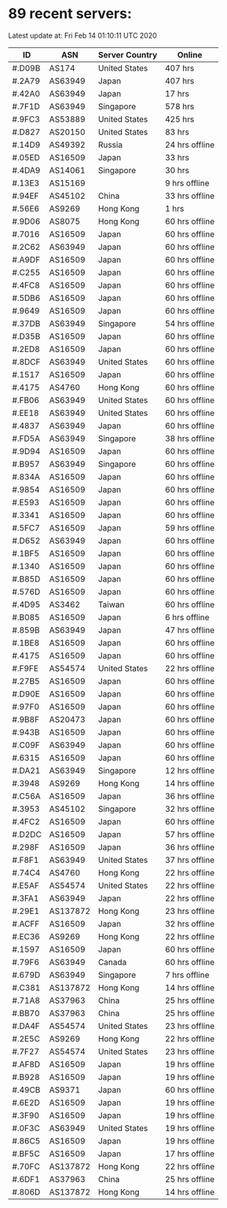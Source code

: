 # 89 recent servers:

Latest update at: Fri Feb 14 01:10:11 UTC 2020

| ID | ASN | Server Country | Online |
| -- | --- | -------------- | ------ |
| #.D09B | AS174 | United States | 407 hrs |
| #.2A79 | AS63949 | Japan | 407 hrs |
| #.42A0 | AS63949 | Japan | 17 hrs |
| #.7F1D | AS63949 | Singapore | 578 hrs |
| #.9FC3 | AS53889 | United States | 425 hrs |
| #.D827 | AS20150 | United States | 83 hrs |
| #.14D9 | AS49392 | Russia | 24 hrs offline |
| #.05ED | AS16509 | Japan | 33 hrs |
| #.4DA9 | AS14061 | Singapore | 30 hrs |
| #.13E3 | AS15169 |  | 9 hrs offline |
| #.94EF | AS45102 | China | 33 hrs offline |
| #.56E6 | AS9269 | Hong Kong | 1 hrs |
| #.9D06 | AS8075 | Hong Kong | 60 hrs offline |
| #.7016 | AS16509 | Japan | 60 hrs offline |
| #.2C62 | AS63949 | Japan | 60 hrs offline |
| #.A9DF | AS16509 | Japan | 60 hrs offline |
| #.C255 | AS16509 | Japan | 60 hrs offline |
| #.4FC8 | AS16509 | Japan | 60 hrs offline |
| #.5DB6 | AS16509 | Japan | 60 hrs offline |
| #.9649 | AS16509 | Japan | 60 hrs offline |
| #.37DB | AS63949 | Singapore | 54 hrs offline |
| #.D35B | AS16509 | Japan | 60 hrs offline |
| #.2ED8 | AS16509 | Japan | 60 hrs offline |
| #.8DCF | AS63949 | United States | 60 hrs offline |
| #.1517 | AS16509 | Japan | 60 hrs offline |
| #.4175 | AS4760 | Hong Kong | 60 hrs offline |
| #.FB06 | AS63949 | United States | 60 hrs offline |
| #.EE18 | AS63949 | United States | 60 hrs offline |
| #.4837 | AS63949 | Japan | 60 hrs offline |
| #.FD5A | AS63949 | Singapore | 38 hrs offline |
| #.9D94 | AS16509 | Japan | 60 hrs offline |
| #.B957 | AS63949 | Singapore | 60 hrs offline |
| #.834A | AS16509 | Japan | 60 hrs offline |
| #.9854 | AS16509 | Japan | 60 hrs offline |
| #.E593 | AS16509 | Japan | 60 hrs offline |
| #.3341 | AS16509 | Japan | 60 hrs offline |
| #.5FC7 | AS16509 | Japan | 59 hrs offline |
| #.D652 | AS63949 | Japan | 60 hrs offline |
| #.1BF5 | AS16509 | Japan | 60 hrs offline |
| #.1340 | AS16509 | Japan | 60 hrs offline |
| #.B85D | AS16509 | Japan | 60 hrs offline |
| #.576D | AS16509 | Japan | 60 hrs offline |
| #.4D95 | AS3462 | Taiwan | 60 hrs offline |
| #.B085 | AS16509 | Japan | 6 hrs offline |
| #.859B | AS63949 | Japan | 47 hrs offline |
| #.1BE8 | AS16509 | Japan | 60 hrs offline |
| #.4175 | AS16509 | Japan | 60 hrs offline |
| #.F9FE | AS54574 | United States | 22 hrs offline |
| #.27B5 | AS16509 | Japan | 60 hrs offline |
| #.D90E | AS16509 | Japan | 60 hrs offline |
| #.97F0 | AS16509 | Japan | 60 hrs offline |
| #.9B8F | AS20473 | Japan | 60 hrs offline |
| #.943B | AS16509 | Japan | 60 hrs offline |
| #.C09F | AS63949 | Japan | 60 hrs offline |
| #.6315 | AS16509 | Japan | 60 hrs offline |
| #.DA21 | AS63949 | Singapore | 12 hrs offline |
| #.3948 | AS9269 | Hong Kong | 14 hrs offline |
| #.C56A | AS16509 | Japan | 36 hrs offline |
| #.3953 | AS45102 | Singapore | 32 hrs offline |
| #.4FC2 | AS16509 | Japan | 60 hrs offline |
| #.D2DC | AS16509 | Japan | 57 hrs offline |
| #.298F | AS16509 | Japan | 36 hrs offline |
| #.F8F1 | AS63949 | United States | 37 hrs offline |
| #.74C4 | AS4760 | Hong Kong | 22 hrs offline |
| #.E5AF | AS54574 | United States | 22 hrs offline |
| #.3FA1 | AS63949 | Japan | 22 hrs offline |
| #.29E1 | AS137872 | Hong Kong | 23 hrs offline |
| #.ACFF | AS16509 | Japan | 32 hrs offline |
| #.EC36 | AS9269 | Hong Kong | 22 hrs offline |
| #.1597 | AS16509 | Japan | 60 hrs offline |
| #.79F6 | AS63949 | Canada | 60 hrs offline |
| #.679D | AS63949 | Singapore | 7 hrs offline |
| #.C381 | AS137872 | Hong Kong | 14 hrs offline |
| #.71A8 | AS37963 | China | 25 hrs offline |
| #.BB70 | AS37963 | China | 25 hrs offline |
| #.DA4F | AS54574 | United States | 23 hrs offline |
| #.2E5C | AS9269 | Hong Kong | 22 hrs offline |
| #.7F27 | AS54574 | United States | 23 hrs offline |
| #.AF8D | AS16509 | Japan | 19 hrs offline |
| #.B928 | AS16509 | Japan | 19 hrs offline |
| #.49CB | AS9371 | Japan | 60 hrs offline |
| #.6E2D | AS16509 | Japan | 19 hrs offline |
| #.3F90 | AS16509 | Japan | 19 hrs offline |
| #.0F3C | AS63949 | United States | 19 hrs offline |
| #.86C5 | AS16509 | Japan | 19 hrs offline |
| #.BF5C | AS16509 | Japan | 17 hrs offline |
| #.70FC | AS137872 | Hong Kong | 22 hrs offline |
| #.6DF1 | AS37963 | China | 25 hrs offline |
| #.806D | AS137872 | Hong Kong | 14 hrs offline |


